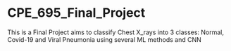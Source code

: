 # CPE_695_Final_Project

This is a Final Project aims to classify Chest X_rays into 3 classes: Normal, Covid-19 and Viral Pneumonia using several ML methods and CNN
